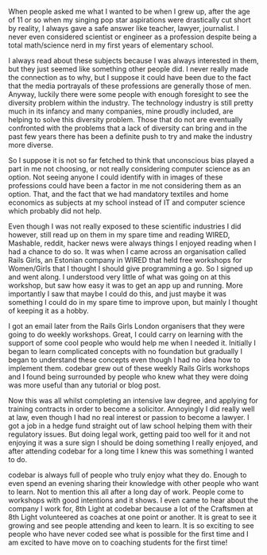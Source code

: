 When people asked me what I wanted to be when I grew up, after the age of 11 or so when my singing pop star aspirations were drastically cut short by reality, I always gave a safe answer like teacher, lawyer, journalist. I never even considered scientist or engineer as a profession despite being a total math/science nerd in my first years of elementary school.

I always read about these subjects because I was always interested in them, but they just seemed like something other people did. I never really made the connection as to why, but I suppose it could have been due to the fact that the media portrayals of these professions are generally those of men. Anyway, luckily there were some people with enough foresight to see the diversity problem within the industry. The technology industry is still pretty much in its infancy and  many companies, mine proudly included, are helping to solve this diversity problem. Those that do not are eventually confronted with the problems that a lack of diversity can bring and in the past few years there has been a definite push to try and make the industry more diverse.

So I suppose it is not so far fetched to think that unconscious bias played a part in me not choosing, or not really considering computer science as an option. Not seeing anyone I could identify with in images of these professions could have been a factor in me not considering them as an option. That, and the fact that we had mandatory textiles and home economics as subjects at my school instead of IT and computer science which probably did not help.

Even though I was not really exposed to these scientific industries I did however, still read up on them in my spare time and reading WIRED, Mashable, reddit, hacker news were always things I enjoyed reading when I had a chance to do so. It was when I came across an organisation called Rails Girls, an Estonian company in WIRED that held free workshops for Women/Girls that I thought I should give programming a go. So I signed up and went along. I understood very little of what was going on at this workshop, but saw how easy it was to get an app up and running. More importantly I saw that maybe I could do this, and just maybe it was something I could do in my spare time to improve upon, but mainly I thought of keeping it as a hobby.

I got an email later from the Rails Girls London organisers that they were going to do weekly workshops. Great, I could carry on learning with the support of some cool people who would help me when I needed it.  Initially I began to learn complicated concepts with no foundation but gradually I began to understand these concepts even though I had no idea how to implement them. codebar grew out of these weekly Rails Girls workshops and I found being surrounded by people who knew what they were doing was more useful than any tutorial or blog post.

Now this was all whilst completing an intensive law degree, and applying for training contracts in order to become a solicitor. Annoyingly I did really well at law, even though I had no real interest or passion to become a lawyer. I got a job in a hedge fund straight out of law school helping them with their regulatory issues. But doing legal work, getting paid too well for it and not enjoying it was a sure sign I should be doing something I really enjoyed, and after attending codebar for a long time I knew this was something I wanted to do.

codebar is always full of people who truly enjoy what they do. Enough to even spend an evening sharing their knowledge with other people who want to learn. Not to mention this all after a long day of work. People come to workshops with good intentions and it shows. I even came to hear about the company I work for, 8th Light at codebar because a lot of the Craftsmen at 8th Light volunteered as coaches at one point or another. It is great to see it growing and see people attending and keen to learn. It is so exciting to see people who have never coded see what is possible for the first time and I am excited to have move on to coaching students for the first time!
